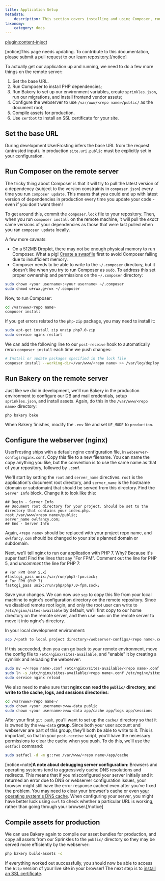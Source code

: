 ```yaml
---
title: Application Setup
metadata:
    description: This section covers installing and using Composer, running Bakery, and configuring the webserver in the production environment.
taxonomy:
    category: docs
---
```

[plugin:content-inject](/modular/_update5.0)

[notice]This page needs updating. To contribute to this documentation, please submit a pull request to our [learn repository](https://github.com/userfrosting/learn/tree/master/pages).[/notice]

To actually get our application up and running, we need to do a few more things on the remote server:

1. Set the base URL.
2. Run Composer to install PHP dependencies;
3. Run Bakery to set up our environment variables, create `sprinkles.json`, run our migrations, and install frontend vendor assets;
4. Configure the webserver to use `/var/www/<repo name>/public/` as the document root;
5. Compile assets for production.
6. Use `certbot` to install an SSL certificate for your site.

## Set the base URL

During development UserFrosting infers the base URL from the request (untrusted input). In production `site.uri.public` must be explicitly set in your configuration.

## Run Composer on the remote server

The tricky thing about Composer is that it will try to pull the latest version of a dependency (subject to the version constraints in `composer.json`) every time you run `composer update`. This means that you could end up with latest version of dependencies in production every time you update your code - even if you don't want them!

To get around this, commit the `composer.lock` file to your repository. Then, when you run `composer install` on the remote machine, it will pull the _exact_ same versions of your dependencies as those that were last pulled when you ran `composer update` locally.

A few more caveats:

- On a 512MB Droplet, there may not be enough physical memory to run Composer. What a pig! [Create a swapfile](https://www.digitalocean.com/community/tutorials/how-to-add-swap-space-on-ubuntu-16-04) first to avoid Composer failing due to insufficient memory.
- Composer needs to be able to write to the `~/.composer` directory, but it doesn't like when you try to run Composer as `sudo`. To address this set proper ownership and permissions on the `~/.composer` directory:

```bash
sudo chown <your username>:<your username> ~/.composer
sudo chmod u+rwx,g+rwx ~/.composer
```

Now, to run Composer:

```bash
cd /var/www/<repo name>
composer install
```

If you get errors related to the `php-zip` package, you may need to install it:

```bash
sudo apt-get install zip unzip php7.0-zip
sudo service nginx restart
```

We can add the following line to our `post-receive` hook to automatically rerun `composer install` each time we push changes:

```bash
# Install or update packages specified in the lock file
composer install --working-dir=/var/www/<repo name> >> /var/log/deploy.log 2>&1
```

## Run Bakery on the remote server

Just like we did in development, we'll run Bakery in the production environment to configure our DB and mail credentials, setup `sprinkles.json`, and install assets. Again, do this in the `/var/www/<repo name>` directory:

```bash
php bakery bake
```

When Bakery finishes, modify the `.env` file and set `UF_MODE` to `production`.

## Configure the webserver (nginx)

UserFrosting ships with a default nginx configuration file, in `webserver-configs/nginx.conf`. Copy this file to a new filename. You can name the copy anything you like, but the convention is to use the same name as that of your repository, followed by `.conf`.

We'll start by setting the `root` and `server_name` directives. `root` is the application's document root directory, and `server_name` is the hostname (domain or subdomain) that should be served from this directory. Find the `Server Info` block. Change it to look like this:

```
## Begin - Server Info
## Document root directory for your project. Should be set to the directory that contains your index.php.
root /var/www/<repo name>/public;
server_name owlfancy.com;
## End - Server Info
```

Again, `<repo name>` should be replaced with your project repo name, and `owlfancy.com` should be changed to your site's planned domain or subdomain.

Next, we'll tell nginx to run our application with PHP 7. Why? Because it's super fast! Find the lines that say "For FPM". Comment out the line for PHP 5, and _uncomment_ the line for PHP 7:

```
# For FPM (PHP 5.x)
#fastcgi_pass unix:/var/run/php5-fpm.sock;
# For FPM (PHP 7)
fastcgi_pass unix:/run/php/php7.0-fpm.sock;
```

Save your changes. We can now use `scp` to copy this file from your local machine to nginx's configuration directory on the remote repository. Since we disabled remote root login, and only the root user can write to `/etc/nginx/sites-available` by default, we'll first copy to our home directory on the remote server, and then use `sudo` on the remote server to move it into nginx's directory.

In your local development environment:

```bash
scp /<path to local project directory>/webserver-configs/<repo name>.conf <your username>@<hostname>:~
```

If this succeeded, then you can go back to your remote environment, move the config file to `/etc/nginx/sites-available`, and "enable" it by creating a symlink and reloading the webserver:

```bash
sudo mv ~/<repo name>.conf /etc/nginx/sites-available/<repo name>.conf
sudo ln -s /etc/nginx/sites-available/<repo name>.conf /etc/nginx/sites-enabled/<repo name>.conf
sudo service nginx reload
```

We also need to make sure that **nginx can read the `public/` directory, and write to the cache, logs, and sessions directories**:

```bash
cd /var/www/<repo name>/
sudo chown <your username>:www-data public
sudo chown <your username>:www-data app/cache app/logs app/sessions
```

After your first `git push`, you'll want to set up the `cache/` directory so that it is owned by the `www-data` **group**. Since both your user account and webserver are part of this group, they'll both be able to write to it. This is important, so that in your `post-receive` script, you'll have the necessary permissions to clear the cache when you push. To do this, we'll use the `setfacl` command:

```bash
sudo setfacl -d -m g::rwx /var/www/<repo name>/app/cache
```

[notice=note]**A note about debugging server configuration:** Browsers and operating systems tend to aggressively cache DNS resolutions and redirects. This means that if you misconfigured your server initially and it returned an error due to DNS or webserver configuration issues, your browser might still have the error response cached even after you've fixed the problem. You may need to clear your browser's cache or even [your operating system's DNS cache](https://help.dreamhost.com/hc/en-us/articles/214981288-Flushing-your-DNS-cache-in-Mac-OS-X-and-Linux). When configuring your server, you might have better luck using `curl` to check whether a particular URL is working, rather than going through your browser.[/notice]

## Compile assets for production

We can use Bakery again to compile our asset bundles for production, and copy all assets from our Sprinkles to the `public/` directory so they may be served more efficiently by the webserver:

```bash
php bakery build-assets -c
```

If everything worked out successfully, you should now be able to access the `http` version of your live site in your browser! The next step is to [install an SSL certificate](/going-live/vps-production-environment/ssl).

